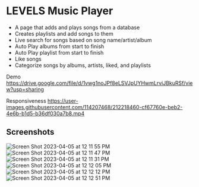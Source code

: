 # LEVELS Music Player

* A page that adds and plays songs from a database
* Creates playlists and add songs to them
* Live search for songs based on song name/artist/album
* Auto Play albums from start to finish
* Auto Play playlist from start to finish
* Like songs
* Categorize songs by albums, artists, liked, and playlists


Demo
https://drive.google.com/file/d/1vwg1noJPf8eLSVJpUYHwmLrviJBkuRSf/view?usp=sharing



Responsiveness 
https://user-images.githubusercontent.com/114207468/212218460-cf67760e-beb2-4e6b-b1d5-b36df030a7b8.mp4

## Screenshots 


![Screen Shot 2023-04-05 at 12 11 55 PM](https://user-images.githubusercontent.com/114207468/230176480-54f92470-361c-4716-91d9-8b260be61977.png)
![Screen Shot 2023-04-05 at 12 11 47 PM](https://user-images.githubusercontent.com/114207468/230176520-09c14327-c3b6-4112-b90c-41f866bf735f.png)
![Screen Shot 2023-04-05 at 12 11 31 PM](https://user-images.githubusercontent.com/114207468/230176597-c8fb851a-5674-4c66-83be-e2976bc4ed7d.png)
![Screen Shot 2023-04-05 at 12 12 05 PM](https://user-images.githubusercontent.com/114207468/230176629-1e31393d-309a-4cfb-b3dd-672672102f16.png)
![Screen Shot 2023-04-05 at 12 12 12 PM](https://user-images.githubusercontent.com/114207468/230176647-84ae7fb7-7fe1-4e40-a214-42503e3de2cc.png)
![Screen Shot 2023-04-05 at 12 12 51 PM](https://user-images.githubusercontent.com/114207468/230176661-e4ac3d8c-83b8-4530-a57a-32e9ea456b59.png)
